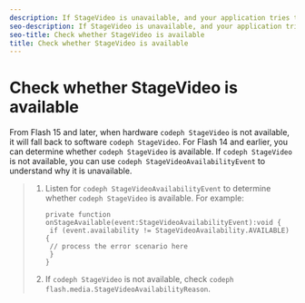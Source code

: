 ```yaml
---
description: If StageVideo is unavailable, and your application tries to use StageVideo, the does not issue an error. Your application can determine whether StageVideo is available by listening for the StageVideoAvailabilityEvent.
seo-description: If StageVideo is unavailable, and your application tries to use StageVideo, the does not issue an error. Your application can determine whether StageVideo is available by listening for the StageVideoAvailabilityEvent.
seo-title: Check whether StageVideo is available
title: Check whether StageVideo is available
---
```


# Check whether StageVideo is available

From Flash 15 and later, when hardware `codeph StageVideo` is not available, it will fall back to software `codeph StageVideo`. For Flash 14 and earlier, you can determine whether `codeph StageVideo` is available. If `codeph StageVideo` is not available, you can use `codeph StageVideoAvailabilityEvent` to understand why it is unavailable.

>1. Listen for `codeph StageVideoAvailabilityEvent` to determine whether `codeph StageVideo` is available.
>   For example:
>       
>       ```
>       private function onStageAvailable(event:StageVideoAvailabilityEvent):void {
>        if (event.availability != StageVideoAvailability.AVAILABLE) {
>        // process the error scenario here
>        }
>       }
>       ```
>       
>   
>1. If `codeph StageVideo` is not available, check `codeph flash.media.StageVideoAvailabilityReason`.
>   
>   
